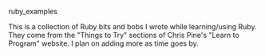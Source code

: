 ruby_examples

This is a collection of Ruby bits and bobs I wrote while learning/using Ruby.  They 
come from the "Things to Try" sections of Chris Pine's "Learn to Program" website. I 
plan on adding more as time goes by.
